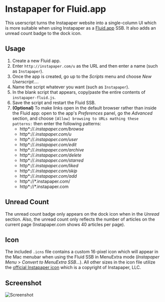Instapaper for Fluid.app
========================

This userscript turns the Instapaper website into a single-column UI which is more suitable when using Instapaper as a [Fluid.app](http://fluid.app) SSB. It also adds an unread count badge to the dock icon.


Usage
-----

1. Create a new Fluid app.
2. Enter `http://instapaper.com/u` as the URL and then enter a name (such as `Instapaper`).
3. Once the app is created, go up to the _Scripts_ menu and choose _New Userscript..._.
4. Name the script whatever you want (such as `Instapaper`).
5. In the blank script that appears, copy/paste the entire contents of `instapaper-fluid.js`.
6. Save the script and restart the Fluid SSB.
7. __(Optional)__ To make links open in the default browser rather than inside the Fluid app: open to the app's _Preferences_ panel, go the _Advanced_ section, and choose `[Allow] browsing to URLs mathing these patterns:` then enter the following patterns:
	- http*://*.instapaper.com/browse*
	- http*://*.instapaper.com/u*
	- http*://*.instapaper.com/user*
	- http*://*.instapaper.com/edit*
	- http*://*.instapaper.com/archive*
	- http*://*.instapaper.com/delete*
	- http*://*.instapaper.com/starred*
	- http*://*.instapaper.com/liked*
	- http*://*.instapaper.com/skip*
	- http*://*.instapaper.com/add*
	- http*://*.instapaper.com/
	- http*://*.instapaper.com


Unread Count
------------

The unread count badge only appears on the dock icon when in the _Unread_ section. Also, the unread count only reflects the number of articles on the current page (Instapaper.com shows 40 articles per page).


Icon
----

The included `.icns` file contains a custom 16-pixel icon which will appear in the Mac menubar when using the Fluid SSB in MenuExtra mode (_Instapaper Menu_ > _Convert to MenuExtra SSB..._). All other sizes in the icon file utilize the [official Instapaper icon](http://instapaper.com/images/press-kit/icon-512.png) which is a copyright of Instapaper, LLC.


Screenshot
----------

![Screenshot](http://f.cl.ly/items/2o340g1W2R0P0W1a2t3q/instapaper-fluid.png)